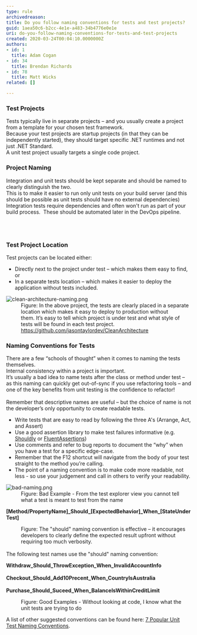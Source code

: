 ```yaml
---
type: rule
archivedreason: 
title: Do you follow naming conventions for tests and test projects?
guid: 1aea50c6-b2cc-4e1e-a483-34b4776e0e1e
uri: do-you-follow-naming-conventions-for-tests-and-test-projects
created: 2020-03-24T00:04:10.0000000Z
authors:
- id: 1
  title: Adam Cogan
- id: 34
  title: Brendan Richards
- id: 78
  title: Matt Wicks
related: []

---
```



<h3 class="ssw15-rteElement-H3">Test Projects​​<br></h3><p>Tests typically live in separate projects – and you usually create a project from a template for your chosen test framework.<br>Because your test projects are startup projects (in that they can be independently started), they should target specific .NET runtimes and not just .NET Standard.<br>A unit test project usually targets a single code project.</p><h3 class="ssw15-rteElement-H3">Project Naming​<br></h3><p>Integration and unit tests should be kept separate and should be named to clearly distinguish the two.<br>This is to make it easier to run only unit tests on your build server (and this should be possible as unit tests should have no external dependencies)&#160;<br>Integration tests require dependencies and often won't run as part of your build process.&#160; These should be automated later in the DevOps pipeline.<br></p>
<br><excerpt class='endintro'></excerpt><br>
<h3 class="ssw15-rteElement-H3">​Test Project Location​<br></h3><p>Test projects can be located either&#58;<br></p><ul><li>Directly next to the project under test – which makes them easy to find, or<br></li><li>In a separate tests location – which makes it easier to deploy the application without tests included.<br></li></ul><dl class="badImage"><dt>
      <img src="/PublishingImages/clean-architecture-naming.png" alt="clean-architecture-naming.png" />
   </dt><dd>Figure&#58; In the above project, the tests are clearly placed in a separate location which makes it easy to deploy to production without them.&#160;It’s easy to tell which project is under test and what style of tests will be found in each test project. 
      <a href="https&#58;//github.com/jasontaylordev/CleanArchitecture">https&#58;//github.com/jasontaylordev/CleanArchitecture​</a></dd></dl><h3 class="ssw15-rteElement-H3">​Naming Conventions for Tests​​<br></h3>There are a few “schools of thought” when it comes to naming the tests themselves.&#160;<br>Internal consistency within a project is important.<br>It’s usually a bad idea to name tests after the class or method under test – as this naming can quickly get out-of-sync if you use refactoring tools – and one of the key benefits from unit testing is the confidence to refactor!<br>&#160;<br>Remember that descriptive names are useful – but the choice of name is not the developer’s only opportunity to create readable tests.<br>
<ul><li>Write tests that are easy to read by following the three A's (Arrange, Act, and Assert)<br></li><li>Use a good assertion library to make test failures informative (e.g. <a href="https&#58;//github.com/shouldly/shouldly">Shouldly</a> or <a href="https&#58;//fluentassertions.com/">FluentAssertions</a>)<br></li><li>Use comments and refer to bug reports to document the “why” when you have a test for a specific edge-case.&#160;</li><li>Remember that the F12 shortcut will navigate from the body of your test straight to the method you’re calling.</li><li>The point of a naming convention is to make code more readable, not less - so use your judgement and call in others to verify your readability.<br></li></ul><dl class="badImage"><dt><img src="/PublishingImages/bad-naming.png" alt="bad-naming.png" />​</dt><dd>Figure&#58; Bad Example - From the test explorer view you cannot tell what a test is meant to test from the name</dd></dl><p class="ssw15-rteElement-CodeArea"> 
   <b>[Method/PropertyName]_Should_[ExpectedBehavior]_When_[StateUnderTest]</b></p><dd class="ssw15-rteElement-FigureNormal">Figure&#58; The &quot;should&quot;&#160;naming convention is effective – it encourages developers to clearly define the expected result upfront without requiring too much verbosity.</dd>&#160;<br>The following test names use the &quot;should&quot;&#160;naming convention&#58;<br> 
<p class="ssw15-rteElement-CodeArea"><b>Withdraw_Should_ThrowException_When_InvalidAccountInfo</b><br><br><strong>Checkout_Should_Add10Precent_When_CountryIsAustralia</strong><br><br><b>Purchase_Should_Suceed_When_BalanceIsWithinCreditLimit</b><br></p><dd class="ssw15-rteElement-FigureGood">Figure&#58; Good Examples - Without looking at code, I know what the unit tests are trying to do<br></dd><p>A list of other suggested conventions can be found here&#58;&#160;<a href="https&#58;//dzone.com/articles/7-popular-unit-test-naming">7 Popular Unit Test Naming Conventions</a>.</p>


